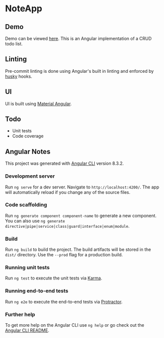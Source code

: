 # NoteApp

## Demo

Demo can be viewed [here](https://ticklepoke.github.io/resync-todo-list/resync-todo-list/). This is an Angular implementation of a CRUD todo list.

## Linting

Pre-commit linting is done using Angular's built in linting and enforced by [husky](https://www.npmjs.com/package/husky) hooks.

## UI

UI is built using [Material Angular](https://material.angular.io/).

## Todo

- Unit tests
- Code coverage

## Angular Notes

This project was generated with [Angular CLI](https://github.com/angular/angular-cli) version 8.3.2.

### Development server

Run `ng serve` for a dev server. Navigate to `http://localhost:4200/`. The app will automatically reload if you change any of the source files.

### Code scaffolding

Run `ng generate component component-name` to generate a new component. You can also use `ng generate directive|pipe|service|class|guard|interface|enum|module`.

### Build

Run `ng build` to build the project. The build artifacts will be stored in the `dist/` directory. Use the `--prod` flag for a production build.

### Running unit tests

Run `ng test` to execute the unit tests via [Karma](https://karma-runner.github.io).

### Running end-to-end tests

Run `ng e2e` to execute the end-to-end tests via [Protractor](http://www.protractortest.org/).

### Further help

To get more help on the Angular CLI use `ng help` or go check out the [Angular CLI README](https://github.com/angular/angular-cli/blob/master/README.md).
